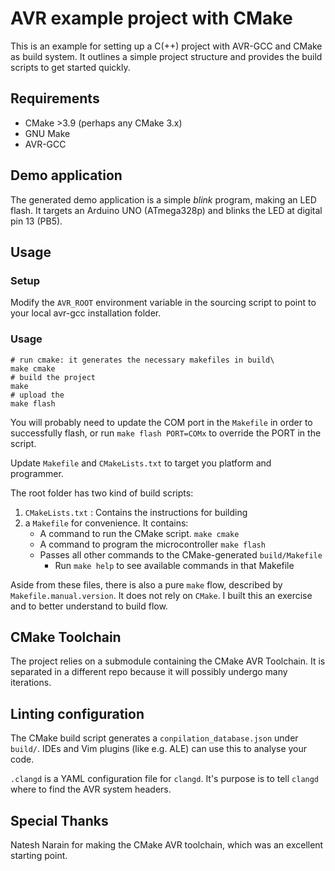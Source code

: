 # AVR example project with CMake 

This is an example for setting up a C(++) project with AVR-GCC and CMake as
build system. It outlines a simple project structure and provides the build
scripts to get started quickly.

## Requirements

* CMake >3.9 (perhaps any CMake 3.x)
* GNU Make
* AVR-GCC

## Demo application
The generated demo application is a simple *blink* program, making an LED flash. It
targets an Arduino UNO (ATmega328p) and blinks the LED at digital pin 13 (PB5).

## Usage

### Setup
Modify the `AVR_ROOT` environment variable in the sourcing script to point to
your local avr-gcc installation folder.

### Usage

```shell
# run cmake: it generates the necessary makefiles in build\
make cmake
# build the project
make
# upload the 
make flash
```

You will probably need to update the COM port in the `Makefile` in order to
successfully flash, or run `make flash PORT=COMx` to override the PORT in the
script. 

Update `Makefile` and `CMakeLists.txt` to target you platform and programmer.

The root folder has two kind of build scripts:
1) `CMakeLists.txt` : Contains the instructions for building
2) a `Makefile` for convenience. It contains:
	- A command to run the CMake script.		`make cmake`
	- A command to program the microcontroller	`make flash`
	- Passes all other commands to the CMake-generated `build/Makefile`
		* Run `make help` to see available commands in that Makefile

Aside from these files, there is also a pure `make` flow, described by
`Makefile.manual.version`. It does not rely on `CMake`.
I built this an exercise and to better understand to build flow.

## CMake Toolchain
The project relies on a submodule containing the CMake AVR Toolchain. It is
separated in a different repo because it will possibly undergo many iterations.

## Linting configuration

The CMake build script generates a `conpilation_database.json` under `build/`.
IDEs and Vim plugins (like e.g. ALE) can use this to analyse your code.

`.clangd` is a YAML configuration file for `clangd`. It's purpose is to tell
`clangd` where to find the AVR system headers.

## Special Thanks
Natesh Narain for making the CMake AVR toolchain, which was an excellent starting
point.

